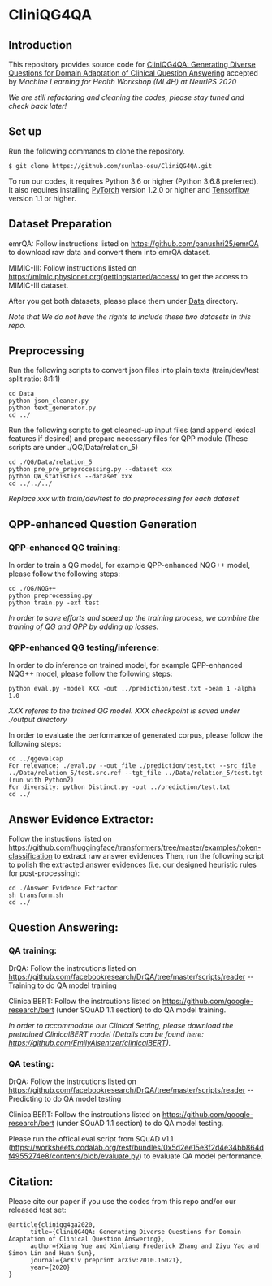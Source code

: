 # CliniQG4QA

## Introduction
This repository provides source code for [CliniQG4QA: Generating Diverse Questions for Domain Adaptation of Clinical Question Answering](https://arxiv.org/abs/2010.16021) accepted by *Machine Learning for Health Workshop (ML4H) at NeurIPS 2020*

*We are still refactoring and cleaning the codes, please stay tuned and check back later!*

## Set up
Run the following commands to clone the repository.
```shell script
$ git clone https://github.com/sunlab-osu/CliniQG4QA.git
```

To run our codes, it requires Python 3.6 or higher (Python 3.6.8 preferred). It also requires installing [PyTorch](https://pytorch.org/) version 1.2.0 or higher and [Tensorflow](https://www.tensorflow.org/) version 1.1 or higher.



## Dataset Preparation
emrQA: Follow instructions listed on https://github.com/panushri25/emrQA to download raw data and convert them into emrQA dataset.

MIMIC-III: Follow instructions listed on https://mimic.physionet.org/gettingstarted/access/ to get the access to MIMIC-III dataset.

After you get both datasets, please place them under [Data](./Data) directory.

*Note that We do not have the rights to include these two datasets in this repo.*

## Preprocessing
Run the following scripts to convert json files into plain texts (train/dev/test split ratio: 8:1:1)
```shell script
cd Data
python json_cleaner.py
python text_generator.py
cd ../
```		
Run the following scripts to get cleaned-up input files (and append lexical features if desired) and prepare necessary files for QPP module
(These scripts are under ./QG/Data/relation_5)
```shell script
cd ./QG/Data/relation_5
python pre_pre_preprocessing.py --dataset xxx
python QW_statistics --dataset xxx
cd ../../../
```
*Replace xxx with train/dev/test to do preprocessing for each dataset*

## QPP-enhanced Question Generation
### QPP-enhanced QG training:
In order to train a QG model, for example QPP-enhanced NQG++ model, please follow the following steps:
```shell script
cd ./QG/NQG++
python preprocessing.py
python train.py -ext test
```		
*In order to save efforts and speed up the training process, we combine the training of QG and QPP by adding up losses.*
		
### QPP-enhanced QG testing/inference:
In order to do inference on trained model, for example QPP-enhanced NQG++ model, please follow the following steps:
```shell script
python eval.py -model XXX -out ../prediction/test.txt -beam 1 -alpha 1.0
```	
*XXX referes to the trained QG model. XXX checkpoint is saved under ./output directory*

In order to evaluate the performance of generated corpus, please follow the following steps:
```shell script
cd ../qgevalcap
For relevance: ./eval.py --out_file ./prediction/test.txt --src_file ../Data/relation_5/test.src.ref --tgt_file ../Data/relation_5/test.tgt (run with Python2)
For diversity: python Distinct.py -out ../prediction/test.txt
cd ../
```			
		
## Answer Evidence Extractor:
Follow the instuctions listed on https://github.com/huggingface/transformers/tree/master/examples/token-classification to extract raw answer evidences
Then, run the following script to polish the extracted answer evidences (i.e. our designed heuristic rules for post-processing):
```shell script
cd ./Answer Evidence Extractor
sh transform.sh		
cd ../
```		

		
## Question Answering:	
### QA training:
DrQA: Follow the instrcutions listed on https://github.com/facebookresearch/DrQA/tree/master/scripts/reader --Training to do QA model training

ClinicalBERT: Follow the instrcutions listed on https://github.com/google-research/bert (under SQuAD 1.1 section) to do QA model training. 

*In order to accommodate our Clinical Setting, please download the pretrained ClinicalBERT model (Details can be found here: https://github.com/EmilyAlsentzer/clinicalBERT).*


### QA testing: 
DrQA: Follow the instrcutions listed on https://github.com/facebookresearch/DrQA/tree/master/scripts/reader --Predicting to do QA model testing

ClinicalBERT: Follow the instrcutions listed on https://github.com/google-research/bert (under SQuAD 1.1 section) to do QA model testing. 

Please run the offical eval script from SQuAD v1.1 (https://worksheets.codalab.org/rest/bundles/0x5d2ee15e3f2d4e34bb864df4955274e8/contents/blob/evaluate.py) to evaluate QA model performance.
		
## Citation:
Please cite our paper if you use the codes from this repo and/or our released test set:
```
@article{cliniqg4qa2020,
      title={CliniQG4QA: Generating Diverse Questions for Domain Adaptation of Clinical Question Answering}, 
      author={Xiang Yue and Xinliang Frederick Zhang and Ziyu Yao and Simon Lin and Huan Sun},
      journal={arXiv preprint arXiv:2010.16021},
      year={2020}
}  
```

		
